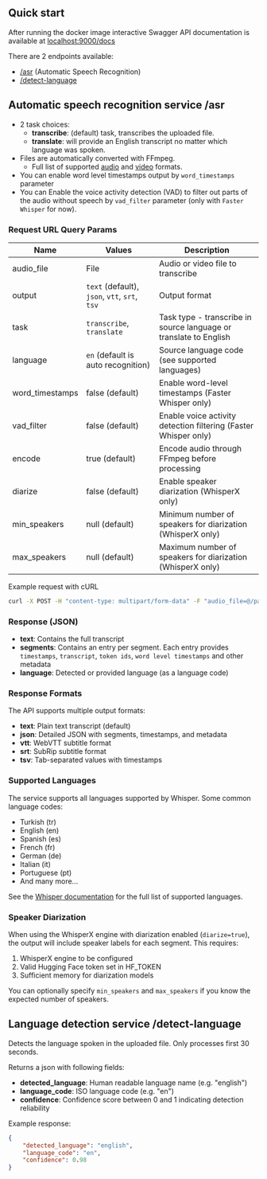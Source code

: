 ## Quick start

After running the docker image interactive Swagger API documentation is available at [localhost:9000/docs](http://localhost:9000/docs)

There are 2 endpoints available:

- [/asr](##Automatic-Speech-recognition-service-/asr) (Automatic Speech Recognition)
- [/detect-language](##Language-detection-service-/detect-language)

## Automatic speech recognition service /asr

- 2 task choices:
  - **transcribe**: (default) task, transcribes the uploaded file.
  - **translate**: will provide an English transcript no matter which language was spoken.
- Files are automatically converted with FFmpeg.
  - Full list of supported [audio](https://ffmpeg.org/general.html#Audio-Codecs) and [video](https://ffmpeg.org/general.html#Video-Codecs) formats.
- You can enable word level timestamps output by `word_timestamps` parameter
- You can Enable the voice activity detection (VAD) to filter out parts of the audio without speech  by `vad_filter` parameter (only with `Faster Whisper` for now).

### Request URL Query Params

| Name            | Values                                         | Description                                                    |
|-----------------|------------------------------------------------|----------------------------------------------------------------|
| audio_file      | File                                           | Audio or video file to transcribe                              |
| output          | `text` (default), `json`, `vtt`, `srt`, `tsv` | Output format                                                  |
| task            | `transcribe`, `translate`                      | Task type - transcribe in source language or translate to English |
| language        | `en` (default is auto recognition)             | Source language code (see supported languages)                 |
| word_timestamps | false (default)                                | Enable word-level timestamps (Faster Whisper only)             |
| vad_filter      | false (default)                                | Enable voice activity detection filtering (Faster Whisper only) |
| encode          | true (default)                                 | Encode audio through FFmpeg before processing                  |
| diarize         | false (default)                                | Enable speaker diarization (WhisperX only)                     |
| min_speakers    | null (default)                                 | Minimum number of speakers for diarization (WhisperX only)     |
| max_speakers    | null (default)                                 | Maximum number of speakers for diarization (WhisperX only)     |

Example request with cURL

```bash
curl -X POST -H "content-type: multipart/form-data" -F "audio_file=@/path/to/file" 0.0.0.0:9000/asr?output=json
```

### Response (JSON)

- **text**: Contains the full transcript
- **segments**: Contains an entry per segment. Each entry provides `timestamps`, `transcript`, `token ids`, `word level timestamps` and other metadata
- **language**: Detected or provided language (as a language code)

### Response Formats

The API supports multiple output formats:

- **text**: Plain text transcript (default)
- **json**: Detailed JSON with segments, timestamps, and metadata
- **vtt**: WebVTT subtitle format
- **srt**: SubRip subtitle format  
- **tsv**: Tab-separated values with timestamps

### Supported Languages

The service supports all languages supported by Whisper. Some common language codes:

- Turkish (tr)
- English (en)
- Spanish (es)
- French (fr)
- German (de)
- Italian (it)
- Portuguese (pt)
- And many more...

See the [Whisper documentation](https://github.com/openai/whisper#available-models-and-languages) for the full list of supported languages.

### Speaker Diarization

When using the WhisperX engine with diarization enabled (`diarize=true`), the output will include speaker labels for each segment. This requires:

1. WhisperX engine to be configured
2. Valid Hugging Face token set in HF_TOKEN
3. Sufficient memory for diarization models

You can optionally specify `min_speakers` and `max_speakers` if you know the expected number of speakers.

## Language detection service /detect-language

Detects the language spoken in the uploaded file. Only processes first 30 seconds.

Returns a json with following fields:

- **detected_language**: Human readable language name (e.g. "english")
- **language_code**: ISO language code (e.g. "en")
- **confidence**: Confidence score between 0 and 1 indicating detection reliability

Example response:

```json
{
    "detected_language": "english",
    "language_code": "en",
    "confidence": 0.98
}
```
